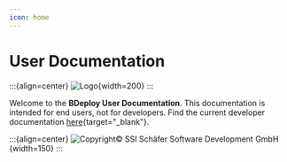 ```yaml
---
icon: home
---
```


# User Documentation

:::{align=center}
![Logo](/images/logo.svg){width=200}
:::

Welcome to the **BDeploy User Documentation**. This documentation is intended for end users, not for developers. Find the current developer documentation [here](https://bdeploy.io/dev/index.html){target="_blank"}.

:::{align=center}
![Copyright© SSI Schäfer Software Development GmbH](/images/ssi-logo.png){width=150}
:::
